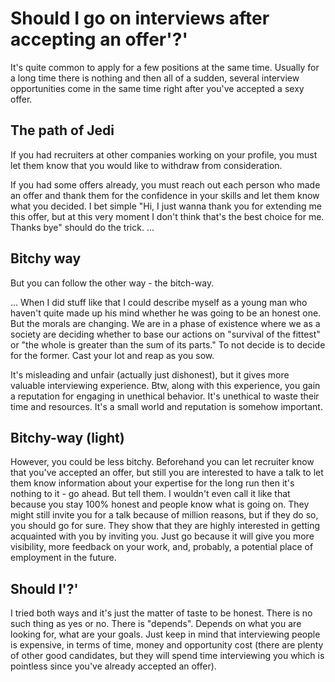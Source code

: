 # Should I go on interviews after accepting an offer'?'

It's quite common to apply for a few positions at the same time. Usually for a long time there is nothing and then all of a sudden, several interview opportunities come in the same time right after you've accepted a sexy offer.

## The path of Jedi

If you had recruiters at other companies working on your profile, you must let them know that you would like to withdraw from consideration.

If you had some offers already, you must reach out each person who made an offer and thank them for the confidence in your skills and let them know what you decided. I bet simple "Hi, I just wanna thank you for extending me this offer, but at this very moment I don't think that's the best choice for me. Thanks bye" should do the trick.
...

## Bitchy way

But you can follow the other way - the bitch-way.

...
When I did stuff like that I could describe myself as a young man who haven't quite made up his mind whether he was going to be an honest one. But the morals are changing.
We are in a phase of existence where we as a society are deciding whether to base our actions on "survival of the fittest" or "the whole is greater than the sum of its parts." To not decide is to decide for the former. Cast your lot and reap as you sow.

It's misleading and unfair (actually just dishonest), but it gives more valuable interviewing experience. Btw, along with this experience, you gain a reputation for engaging in unethical behavior. It's unethical to waste their time and resources. It's a small world and reputation is somehow important.

## Bitchy-way (light)

However, you could be less bitchy. Beforehand you can let recruiter know that you've accepted an offer, but still you are interested to have a talk to let them know information about your expertise for the long run then it's nothing to it - go ahead. But tell them.
I wouldn't even call it like that because you stay 100% honest and people know what is going on. They might still invite you for a talk because of million reasons, but if they do so, you should go for sure. They show that they are highly interested in getting acquainted with you by inviting you. Just go because it will give you more visibility, more feedback on your work, and, probably, a potential place of employment in the future.

## Should I'?'

I tried both ways and it's just the matter of taste to be honest. There is no such thing as yes or no. There is "depends". Depends on what you are looking for, what are your goals. Just keep in mind that interviewing people is expensive, in terms of time, money and opportunity cost (there are plenty of other good candidates, but they will spend time interviewing you which is pointless since you've already accepted an offer).
